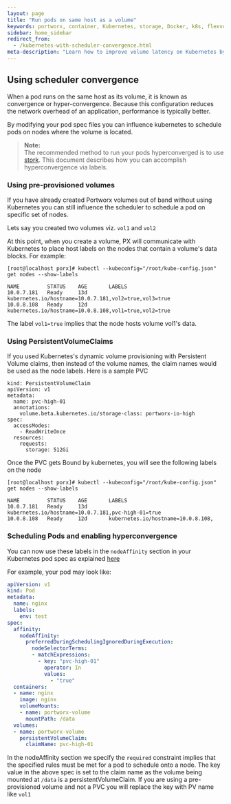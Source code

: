 ```yaml
---
layout: page
title: "Run pods on same host as a volume"
keywords: portworx, container, Kubernetes, storage, Docker, k8s, flexvol, pv, persistent disk, StatefulSets
sidebar: home_sidebar
redirect_from:
  - /kubernetes-with-scheduler-convergence.html
meta-description: "Learn how to improve volume latency on Kubernetes by using convergence when using Portworx."
---
```


## Using scheduler convergence
When a pod runs on the same host as its volume, it is known as convergence or hyper-convergence.  Because this configuration reduces the network overhead of an application, performance is typically better.

By modifying your pod spec files you can influence kubernetes to schedule pods on nodes where the volume is located.

>**Note:**<br/>The recommended method to run your pods hyperconverged is to use [stork](/scheduler/kubernetes/stork.html).  This document describes how you can accomplish hyperconvergence via labels.

### Using pre-provisioned volumes
If you have already created Portworx volumes out of band without using Kubernetes you can still influence the scheduler to schedule a pod on specific set of nodes.

Lets say you created two volumes viz. `vol1` and `vol2`

At this point, when you create a volume, PX will communicate with Kubernetes to place host labels on the nodes that contain a volume's data blocks.
For example:

```
[root@localhost porx]# kubectl --kubeconfig="/root/kube-config.json" get nodes --show-labels

NAME         STATUS    AGE       LABELS
10.0.7.181   Ready     13d       kubernetes.io/hostname=10.0.7.181,vol2=true,vol3=true
10.0.8.108   Ready     12d       kubernetes.io/hostname=10.0.8.108,vol1=true,vol2=true
```

The label `vol1=true` implies that the node hosts volume vol1's data.

### Using PersistentVolumeClaims
If you used Kubernetes's dynamic volume provisioning with Persistent Volume claims, then instead of the volume names, the claim names would
be used as the node labels. Here is a sample PVC

```
kind: PersistentVolumeClaim
apiVersion: v1
metadata:
  name: pvc-high-01
  annotations:
    volume.beta.kubernetes.io/storage-class: portworx-io-high
spec:
  accessModes:
    - ReadWriteOnce
  resources:
    requests:
      storage: 512Gi
```

Once the PVC gets Bound by kubernetes, you will see the following
labels on the node

```
[root@localhost porx]# kubectl --kubeconfig="/root/kube-config.json" get nodes --show-labels

NAME         STATUS    AGE       LABELS
10.0.7.181   Ready     13d       kubernetes.io/hostname=10.0.7.181,pvc-high-01=true
10.0.8.108   Ready     12d       kubernetes.io/hostname=10.0.8.108,
```

### Scheduling Pods and enabling hyperconvergence

You can now use these labels in the `nodeAffinity` section in your Kubernetes pod spec as explained [here](https://kubernetes.io/docs/concepts/configuration/assign-pod-node/#affinity-and-anti-affinity)

For example, your pod may look like:

```yaml
apiVersion: v1
kind: Pod
metadata:
  name: nginx
  labels:
    env: test
spec:
  affinity:
    nodeAffinity:
      preferredDuringSchedulingIgnoredDuringExecution:
        nodeSelectorTerms:
        - matchExpressions:
          - key: "pvc-high-01"
            operator: In
            values:
              - "true"
  containers:
  - name: nginx
    image: nginx
    volumeMounts:
    - name: portworx-volume
      mountPath: /data
  volumes:
  - name: portworx-volume
    persistentVolumeClaim:
      claimName: pvc-high-01
```

In the nodeAffinity section we specify the `required` constraint implies that the specified rules must be met for a pod to schedule onto a node.
The key value in the above spec is set to the claim name as the volume being mounted at `/data` is a persistentVolumeClaim. If you are using
a pre-provisioned volume and not a PVC you will replace the key with PV name like `vol1`
